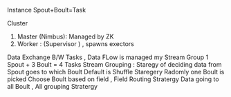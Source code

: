 Instance Spout+Boult=Task 

Cluster 
1. Master (Nimbus): Managed by ZK
2. Worker : (Supervisor ) , spawns exectors 

Data Exchange B/W Tasks , Data FLow is managed my Stream Group 
1 Spout + 3 Boult = 4 Tasks
Stream Grouping : Staregy of deciding data from Spout goes to which Boult 
Default is Shuffle Staregery Radomly one Boult is picked 
Choose Boult based on field , Field Routing Stratergy 
Data going to all Boult , All grouping Stratergy 
